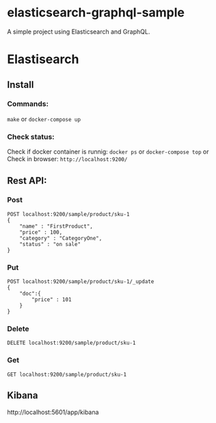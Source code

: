 # elasticsearch-graphql-sample
A simple project using Elasticsearch and GraphQL.

# Elastisearch

## Install

### Commands:
`make`
or
`docker-compose up`

### Check status:
Check if docker container is runnig:
`docker ps`
or
`docker-compose top`
or
Check in browser:
`http://localhost:9200/`

## Rest API:

### Post

```
POST localhost:9200/sample/product/sku-1
{
    "name" : "FirstProduct",
    "price" : 100,
    "category" : "CategoryOne",
    "status" : "on sale"
}
```

### Put
```
POST localhost:9200/sample/product/sku-1/_update
{
    "doc":{
        "price" : 101
    }
}
```

### Delete
```
DELETE localhost:9200/sample/product/sku-1
```

### Get
```
GET localhost:9200/sample/product/sku-1
```

## Kibana
http://localhost:5601/app/kibana


